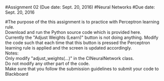 #Assignment 02 (Due date: Sept. 20, 2016)
#Neural Networks
#Due date: Sept. 20, 2016

#The purpose of the this assignment is to practice with Perceptron learning rule.
<br/>Download and run the Python source code which is provided here.
<br/>Currently the "Adjust Weights (Learn)" button is not doing anything. Modify the code such that each time that this button is pressed the Perceptron learning rule is applied and the screen is updated accordingly.
<br/>Notes:
<br/>Only modify "adjust_weights(...)" in the ClNeuralNetwork class.
<br/>Do not modify any other part of the code.
<br/>Make sure that you follow the submission guidelines to submit your code to Blackboard

